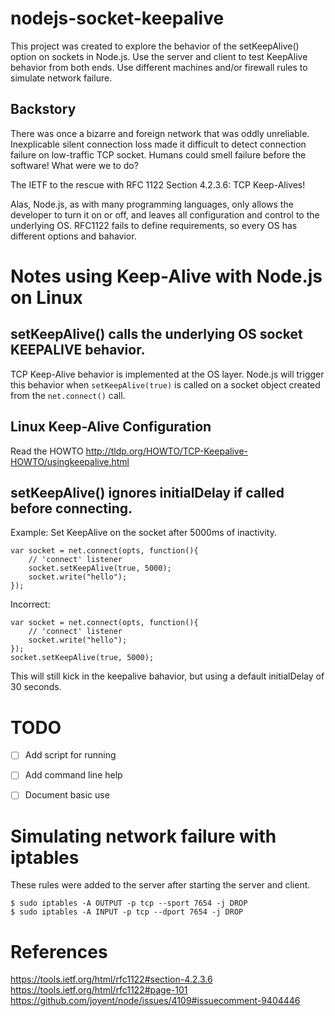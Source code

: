 # nodejs-socket-keepalive

This project was created to explore the behavior of the setKeepAlive() option on sockets in Node.js.  Use the server and client to test KeepAlive behavior from both ends.  Use different machines and/or firewall rules to simulate network failure. 

## Backstory

There was once a bizarre and foreign network that was oddly unreliable. Inexplicable silent connection loss made it difficult to detect connection failure on low-traffic TCP socket.  Humans could smell failure before the software!  What were we to do?

The IETF to the rescue with RFC 1122 Section 4.2.3.6: TCP Keep-Alives! 

Alas, Node.js, as with many programming languages, only allows the developer to turn it on or off, and leaves all configuration and control to the underlying OS.  RFC1122 fails to define requirements, so every OS has different options and bahavior.

# Notes using Keep-Alive with Node.js on Linux

## setKeepAlive() calls the underlying OS socket KEEPALIVE behavior.

TCP Keep-Alive behavior is implemented at the OS layer.  Node.js will trigger this behavior when `setKeepAlive(true)` is called on a socket object created from the `net.connect()` call.

## Linux Keep-Alive Configuration

Read the HOWTO http://tldp.org/HOWTO/TCP-Keepalive-HOWTO/usingkeepalive.html


## setKeepAlive() ignores initialDelay if called before connecting.

Example: Set KeepAlive on the socket after 5000ms of inactivity.

```
var socket = net.connect(opts, function(){
    // 'connect' listener
	socket.setKeepAlive(true, 5000);
	socket.write("hello");
});
```

Incorrect:

```
var socket = net.connect(opts, function(){
    // 'connect' listener
	socket.write("hello");
});
socket.setKeepAlive(true, 5000);
```

This will still kick in the keepalive bahavior, but using a default initialDelay of 30 seconds.


# TODO

- [ ] Add script for running
- [ ] Add command line help
- [ ] Document basic use


# Simulating network failure with iptables

These rules were added to the server after starting the server and client.

```
$ sudo iptables -A OUTPUT -p tcp --sport 7654 -j DROP
$ sudo iptables -A INPUT -p tcp --dport 7654 -j DROP
```

# References

https://tools.ietf.org/html/rfc1122#section-4.2.3.6
https://tools.ietf.org/html/rfc1122#page-101
https://github.com/joyent/node/issues/4109#issuecomment-9404446
